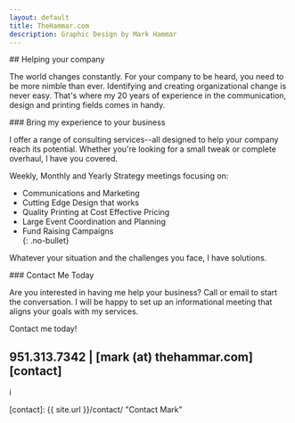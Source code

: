 ```yaml
---
layout: default
title: TheHammar.com
description: Graphic Design by Mark Hammar
---
```

<div class="row"> 
  <div class="small-12 column">
## Helping your company  

The world changes constantly. For your company to be heard, you need to be more nimble than ever. Identifying and creating organizational change is never easy. That's where my 20 years of experience in the communication, design and printing fields comes in handy.  
  </div>
</div>
<div class="row"> 
  <div class="small-12 medium-6 column">
### Bring my experience to your business  

I offer a range of consulting services--all designed to 
help your company reach its potential. Whether you're looking for a small tweak or complete overhaul, I have 
you covered.  

Weekly, Monthly and Yearly Strategy meetings 
focusing on:  

- Communications and Marketing  
- Cutting Edge Design that works  
- Quality Printing at Cost Effective Pricing  
- Large Event Coordination and Planning  
- Fund Raising Campaigns  
{: .no-bullet}

Whatever your situation and the challenges you face, I have solutions.  

  </div>
  <div class="small-12 medium-6 column">
### Contact Me Today

Are you interested in having me help your business? Call or email to start the conversation. I will be happy to set up an informational meeting that aligns your goals with my services.  

Contact me today!  

## 951.313.7342 | [mark (at) thehammar.com][contact]
  </div>
</div>i

[contact]: {{ site.url }}/contact/ "Contact Mark"
